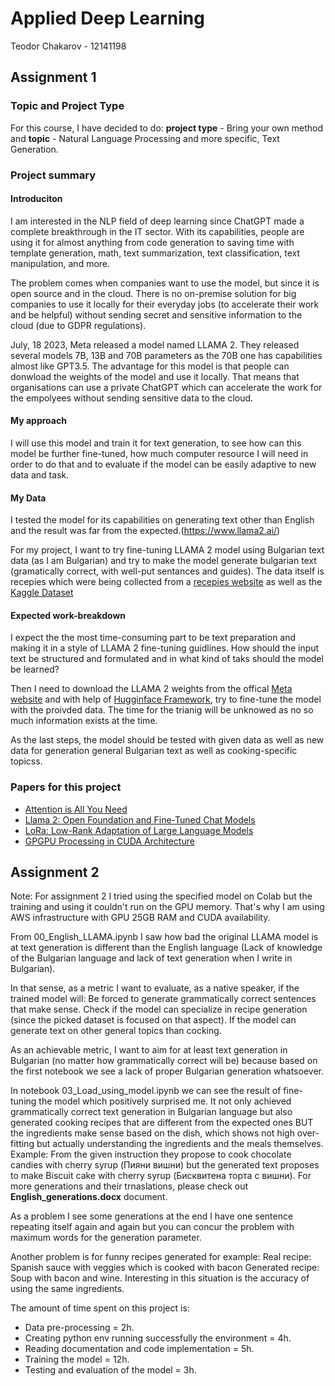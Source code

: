 # Applied Deep Learning
Teodor Chakarov - 12141198

## Assignment 1
### Topic and Project Type
For this course, I have decided to do: **project type** - Bring your own method and **topic** - Natural Language Processing and more specific, Text Generation.

### Project summary
#### Introduciton
I am interested in the NLP field of deep learning since ChatGPT made a complete breakthrough in the IT sector. With its capabilities, people are using it for almost anything from code generation to saving time with template generation, math, text summarization, text classification, text manipulation, and more.

The problem comes when companies want to use the model, but since it is open source and in the cloud. There is no on-premise solution for big companies to use it locally for their everyday jobs (to accelerate their work and be helpful) without sending secret and sensitive information to the cloud (due to GDPR regulations). 

July, 18 2023, Meta released a model named LLAMA 2. They released several models 7B, 13B and 70B parameters as the 70B one has capabilities almost like GPT3.5. The advantage for this model is that people can donwload the weights of the model and use it locally. That means that organisations can use a private ChatGPT which can accelerate the work for the empolyees without sending sensitive data to the cloud. 

#### My approach
I will use this model and train it for text generation, to see how can this model be further fine-tuned, how much computer resource I will need in order to do that and to evaluate if the model can be easily adaptive to new data and task.

#### My Data
I tested the model for its capabilities on generating text other than English and the result was far from the expected.(https://www.llama2.ai/)

For my project, I want to try fine-tuning LLAMA 2 model using Bulgarian text data (as I am Bulgarian) and try to make the model generate bulgarian text (gramatically correct, with well-put sentances and guides). The data itself is recepies which were being collected from a [recepies website](https://receptite.com/) as well as the [Kaggle Dataset](https://www.kaggle.com/datasets/auhide/bulgarian-recipes-dataset/)


#### Expected work-breakdown 
I expect the the most time-consuming part to be text preparation and making it in a style of LLAMA 2 fine-tuning guidlines. How should the input text be structured and formulated and in what kind of taks should the model be learned?

Then I need to download the LLAMA 2 weights from the offical [Meta website](https://ai.meta.com/llama/) and with help of [Hugginface Framework](https://huggingface.co/docs/transformers/main/model_doc/llama2), try to fine-tune the model with the proivded data. The time for the trianig will be unknowed as no so much information exists at the time.

As the last steps, the model should be tested with given data as well as new data for generation general Bulgarian text as well as cooking-specific topicss. 

### Papers for this project
 - [Attention is All You Need](https://arxiv.org/abs/1202.4347)
 - [Llama 2: Open Foundation and Fine-Tuned Chat Models](https://arxiv.org/abs/2307.09288)
 - [LoRa: Low-Rank Adaptation of Large Language Models](https://arxiv.org/abs/2106.09685)
 - [GPGPU Processing in CUDA Architecture](https://arxiv.org/abs/1202.4347)


## Assignment 2
Note: For assignment 2 I tried using the specified model on Colab but the training and using it couldn't run on the GPU memory. That's why I am using AWS infrastructure with GPU 25GB RAM and CUDA availability.

From 00_English_LLAMA.ipynb I saw how bad the original LLAMA model is at text generation is different than the English language (Lack of knowledge of the Bulgarian language and lack of text generation when I write in Bulgarian). 

In that sense, as a metric I want to evaluate, as a native speaker, if the trained model will:
Be forced to generate grammatically correct sentences that make sense.
Check if the model can specialize in recipe generation (since the picked dataset is focused on that aspect).
If the model can generate text on other general topics than cocking.

As an achievable metric, I want to aim for at least text generation in Bulgarian (no matter how grammatically correct will be) because based on the first notebook we see a lack of proper Bulgarian generation whatsoever.

In notebook 03_Load_using_model.ipynb we can see the result of fine-tuning the model which positively surprised me. It not only achieved grammatically correct text generation in Bulgarian language but also generated cooking recipes that are different from the expected ones BUT the ingredients make sense based on the dish, which shows not high over-fitting but actually understanding the ingredients and the meals themselves.\
Example:
From the given instruction they propose to cook chocolate candies with cherry syrup  (Пияни вишни) but the generated text proposes to make Biscuit cake with cherry syrup (Бисквитена торта с вишни). For more generations and their trnaslations, please check out **English_generations.docx** document.

As a problem I see some generations at the end I have one sentence repeating itself again and again but you can concur the problem with maximum words for the generation parameter.

Another problem is for funny recipes generated for example:
Real recipe: Spanish sauce with veggies which is cooked with bacon
Generated recipe: Soup with bacon and wine. 
Interesting in this situation is the accuracy of using the same ingredients.

The amount of time spent on this project is:
 - Data pre-processing = 2h.
 - Creating python env running successfully the environment = 4h.
 - Reading documentation and code implementation = 5h.
 - Training the model = 12h.
 - Testing and evaluation of the model = 3h.